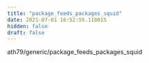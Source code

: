 ```yaml
---
title: "package_feeds_packages_squid"
date: 2021-07-01 16:52:55.110015
hidden: false
draft: false
---
```


ath79/generic/package_feeds_packages_squid

